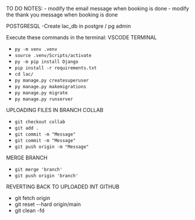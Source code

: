 TO DO NOTES:
    - modify the email message when booking is done
    - modify the thank you message when booking is done

POSTGRESQL
-Create lac_db in postgre / pg admin

Execute these commands in the terminal:
VSCODE TERMINAL
- `py -m venv .venv`
- `source .venv/Scripts/activate`
- `py -m pip install Django`
- `pip install -r requirements.txt`
- `cd lac/`
- `py manage.py createsuperuser`
- `py manage.py makemigrations`
- `py manage.py migrate`
- `py manage.py runserver`


UPLOADING FILES IN BRANCH COLLAB

- `git checkout collab`
- `git add .`
- `git commit -m "Message"`
- `git commit -m "Message"`
- `git push origin -m "Message"`

MERGE BRANCH
- `git merge 'branch'`
- `git push origin 'branch'`

REVERTING BACK TO UPLOADED INT GITHUB
- git fetch origin
- git reset --hard origin/main
- git clean -fd
